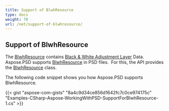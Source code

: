 ```yaml
---
title: Support of BlwhResource
type: docs
weight: 70
url: /net/support-of-blwhresource/
---
```


## **Support of BlwhResource**
The [BlwhResource](https://apireference.aspose.com/psd/net/aspose.psd.fileformats.psd.layers.layerresources/blwhresource) contains [Black & White Adjustment Layer](https://apireference.aspose.com/psd/net/aspose.psd.fileformats.psd.layers.adjustmentlayers/blackwhiteadjustmentlayer) Data. Aspose.PSD supports [BlwhResource](https://apireference.aspose.com/net/psd/aspose.psd.fileformats.psd.layers.layerresources/blwhresource) in PSD files.  For this, the API provides the [BlwhResource](https://apireference.aspose.com/net/psd/aspose.psd.fileformats.psd.layers.layerresources/blwhresource) class.

The following code snippet shows you how Aspose.PSD supports BlwhResource.

{{< gist "aspose-com-gists" "8a4c9d34ce856d1642fc7c0ce974175c" "Examples-CSharp-Aspose-WorkingWithPSD-SupportForBlwhResource-1.cs" >}}
